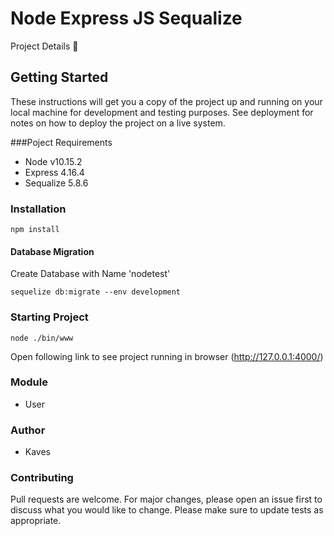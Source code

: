 # Node Express JS Sequalize

Project Details :pencil:

## Getting Started
These instructions will get you a copy of the project up and running on your local machine for development and testing purposes. See deployment for notes on how to deploy the project on a live system.

###Poject Requirements
- Node v10.15.2
- Express 4.16.4
- Sequalize 5.8.6

### Installation
```
npm install
```

#### Database Migration
Create Database with Name 'nodetest'
```
sequelize db:migrate --env development
```


### Starting Project 
```
node ./bin/www
```

Open following link to see project running in browser (http://127.0.0.1:4000/)


### Module
- User


### Author
- Kaves

### Contributing
Pull requests are welcome. For major changes, please open an issue first to discuss what you would like to change.
Please make sure to update tests as appropriate.
